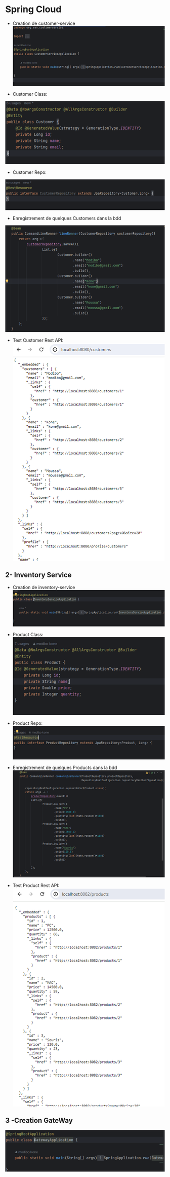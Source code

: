 # Spring Cloud
- Creation de customer-service
  ![customer-service](captures/customer-service1.PNG)

- Customer Class:

![customer class](captures/customer_class.PNG)

- Customer Repo:

![customer repo](captures/customer_repo.PNG)

- Enregistrement  de quelques Customers dans la bdd 

![customers bean](captures/instantiation_customers.PNG)

- Test Customer Rest API:
  ![customer test](captures/customer_test.PNG)

## 2- Inventory Service

- Creation de inventory-service
  ![inventory-service](captures/inventory_service.PNG)
- Product Class:
    ![customer class](captures/product_class.PNG)

- Product Repo:
  ![product repo](captures/product_repo.PNG)

- Enregistrement  de quelques Products dans la bdd
![products bean](captures/instantiation_products.PNG)

- Test Product Rest API:
  ![product test](captures/product_test.PNG)

## 3 -Creation GateWay
![creation gatewat](captures/creation_gateway.PNG)
